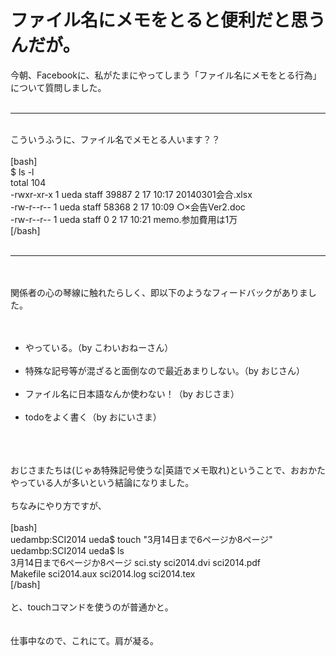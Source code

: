 # <!--:ja--> ファイル名にメモをとると便利だと思うんだが。<!--:-->
<!--:ja-->今朝、Facebookに、私がたまにやってしまう「ファイル名にメモをとる行為」について質問しました。<br />
<br />
<hr /><br />
こういうふうに、ファイル名でメモとる人います？？<br />
<br />
[bash]<br />
$ ls -l<br />
total 104<br />
-rwxr-xr-x 1 ueda staff 39887 2 17 10:17 20140301会合.xlsx<br />
-rw-r--r-- 1 ueda staff 58368 2 17 10:09 ○×会告Ver2.doc<br />
-rw-r--r-- 1 ueda staff 0 2 17 10:21 memo.参加費用は1万<br />
[/bash]<br />
<br />
<hr /><br />
<br />
関係者の心の琴線に触れたらしく、即以下のようなフィードバックがありました。<br />
<br />
<ul><br />
	<li>やっている。（by こわいおねーさん）</li><br />
	<li>特殊な記号等が混ざると面倒なので最近あまりしない。（by おじさん）</li><br />
 <li>ファイル名に日本語なんか使わない！（by おじさま）</li><br />
	<li>todoをよく書く（by おにいさま）</li><br />
</ul><br />
<br />
おじさまたちは(じゃあ特殊記号使うな|英語でメモ取れ)ということで、おおかたやっている人が多いという結論になりました。<br />
<br />
ちなみにやり方ですが、<br />
<br />
[bash]<br />
uedambp:SCI2014 ueda$ touch &quot;3月14日まで6ページか8ページ&quot;<br />
uedambp:SCI2014 ueda$ ls<br />
3月14日まで6ページか8ページ sci.sty sci2014.dvi sci2014.pdf<br />
Makefile sci2014.aux sci2014.log sci2014.tex<br />
[/bash]<br />
<br />
と、touchコマンドを使うのが普通かと。<br />
<br />
<br />
仕事中なので、これにて。肩が凝る。<!--:-->
